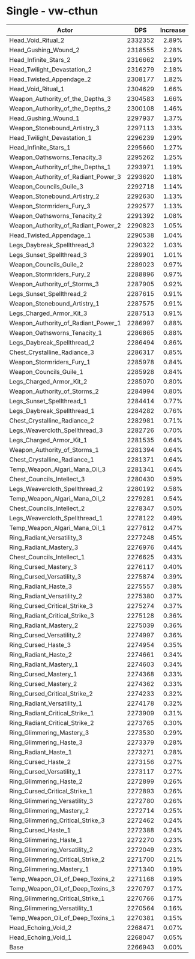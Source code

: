 # Single - vw-cthun
| Actor | DPS | Increase |
|---|:---:|:---:|
|Head_Void_Ritual_2|2332352|2.89%|
|Head_Gushing_Wound_2|2318555|2.28%|
|Head_Infinite_Stars_2|2316662|2.19%|
|Head_Twilight_Devastation_2|2316279|2.18%|
|Head_Twisted_Appendage_2|2308177|1.82%|
|Head_Void_Ritual_1|2304629|1.66%|
|Weapon_Authority_of_the_Depths_3|2304583|1.66%|
|Weapon_Authority_of_the_Depths_2|2300108|1.46%|
|Head_Gushing_Wound_1|2297937|1.37%|
|Weapon_Stonebound_Artistry_3|2297113|1.33%|
|Head_Twilight_Devastation_1|2296239|1.29%|
|Head_Infinite_Stars_1|2295660|1.27%|
|Weapon_Oathsworns_Tenacity_3|2295262|1.25%|
|Weapon_Authority_of_the_Depths_1|2293971|1.19%|
|Weapon_Authority_of_Radiant_Power_3|2293620|1.18%|
|Weapon_Councils_Guile_3|2292718|1.14%|
|Weapon_Stonebound_Artistry_2|2292630|1.13%|
|Weapon_Stormriders_Fury_3|2292577|1.13%|
|Weapon_Oathsworns_Tenacity_2|2291392|1.08%|
|Weapon_Authority_of_Radiant_Power_2|2290823|1.05%|
|Head_Twisted_Appendage_1|2290538|1.04%|
|Legs_Daybreak_Spellthread_3|2290322|1.03%|
|Legs_Sunset_Spellthread_3|2289901|1.01%|
|Weapon_Councils_Guile_2|2289023|0.97%|
|Weapon_Stormriders_Fury_2|2288896|0.97%|
|Weapon_Authority_of_Storms_3|2287905|0.92%|
|Legs_Sunset_Spellthread_2|2287615|0.91%|
|Weapon_Stonebound_Artistry_1|2287575|0.91%|
|Legs_Charged_Armor_Kit_3|2287513|0.91%|
|Weapon_Authority_of_Radiant_Power_1|2286997|0.88%|
|Weapon_Oathsworns_Tenacity_1|2286865|0.88%|
|Legs_Daybreak_Spellthread_2|2286494|0.86%|
|Chest_Crystalline_Radiance_3|2286317|0.85%|
|Weapon_Stormriders_Fury_1|2285978|0.84%|
|Weapon_Councils_Guile_1|2285928|0.84%|
|Legs_Charged_Armor_Kit_2|2285070|0.80%|
|Weapon_Authority_of_Storms_2|2284994|0.80%|
|Legs_Sunset_Spellthread_1|2284414|0.77%|
|Legs_Daybreak_Spellthread_1|2284282|0.76%|
|Chest_Crystalline_Radiance_2|2282981|0.71%|
|Legs_Weavercloth_Spellthread_3|2282726|0.70%|
|Legs_Charged_Armor_Kit_1|2281535|0.64%|
|Weapon_Authority_of_Storms_1|2281394|0.64%|
|Chest_Crystalline_Radiance_1|2281371|0.64%|
|Temp_Weapon_Algari_Mana_Oil_3|2281341|0.64%|
|Chest_Councils_Intellect_3|2280430|0.59%|
|Legs_Weavercloth_Spellthread_2|2280192|0.58%|
|Temp_Weapon_Algari_Mana_Oil_2|2279281|0.54%|
|Chest_Councils_Intellect_2|2278347|0.50%|
|Legs_Weavercloth_Spellthread_1|2278122|0.49%|
|Temp_Weapon_Algari_Mana_Oil_1|2277612|0.47%|
|Ring_Radiant_Versatility_3|2277248|0.45%|
|Ring_Radiant_Mastery_3|2276976|0.44%|
|Chest_Councils_Intellect_1|2276625|0.43%|
|Ring_Cursed_Mastery_3|2276117|0.40%|
|Ring_Cursed_Versatility_3|2275874|0.39%|
|Ring_Radiant_Haste_3|2275557|0.38%|
|Ring_Radiant_Versatility_2|2275380|0.37%|
|Ring_Cursed_Critical_Strike_3|2275274|0.37%|
|Ring_Radiant_Critical_Strike_3|2275128|0.36%|
|Ring_Radiant_Mastery_2|2275039|0.36%|
|Ring_Cursed_Versatility_2|2274997|0.36%|
|Ring_Cursed_Haste_3|2274954|0.35%|
|Ring_Radiant_Haste_2|2274661|0.34%|
|Ring_Radiant_Mastery_1|2274603|0.34%|
|Ring_Cursed_Mastery_1|2274368|0.33%|
|Ring_Cursed_Mastery_2|2274362|0.33%|
|Ring_Cursed_Critical_Strike_2|2274233|0.32%|
|Ring_Radiant_Versatility_1|2274178|0.32%|
|Ring_Radiant_Critical_Strike_1|2273909|0.31%|
|Ring_Radiant_Critical_Strike_2|2273765|0.30%|
|Ring_Glimmering_Mastery_3|2273530|0.29%|
|Ring_Glimmering_Haste_3|2273379|0.28%|
|Ring_Radiant_Haste_1|2273271|0.28%|
|Ring_Cursed_Haste_2|2273156|0.27%|
|Ring_Cursed_Versatility_1|2273117|0.27%|
|Ring_Glimmering_Haste_2|2272899|0.26%|
|Ring_Cursed_Critical_Strike_1|2272893|0.26%|
|Ring_Glimmering_Versatility_3|2272780|0.26%|
|Ring_Glimmering_Mastery_2|2272714|0.25%|
|Ring_Glimmering_Critical_Strike_3|2272462|0.24%|
|Ring_Cursed_Haste_1|2272388|0.24%|
|Ring_Glimmering_Haste_1|2272270|0.23%|
|Ring_Glimmering_Versatility_2|2272049|0.23%|
|Ring_Glimmering_Critical_Strike_2|2271700|0.21%|
|Ring_Glimmering_Mastery_1|2271340|0.19%|
|Temp_Weapon_Oil_of_Deep_Toxins_2|2271168|0.19%|
|Temp_Weapon_Oil_of_Deep_Toxins_3|2270797|0.17%|
|Ring_Glimmering_Critical_Strike_1|2270766|0.17%|
|Ring_Glimmering_Versatility_1|2270564|0.16%|
|Temp_Weapon_Oil_of_Deep_Toxins_1|2270381|0.15%|
|Head_Echoing_Void_2|2268471|0.07%|
|Head_Echoing_Void_1|2268047|0.05%|
|Base|2266943|0.00%|
